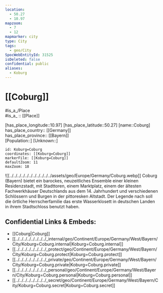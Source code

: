 ```yaml
---
location:
  - 50.27
  - 10.97
mapzoom:
  - 7
  - 12
mapmarker: city
type: City
tags:
  - geo/City
SpocWebEntityId: 31525
isDeleted: false
confidential: public
aliases:
  - Koburg
---
```


# [[Coburg]]

#is_a_/Place  
#is_a_ :: [[Place]] 

[has_place_longitude::10.97] 
[has_place_latitude::50.27] 
[name::Coburg] 
has_place_country:: [[Germany]]  
has_place_province:: [[Bayern]]  
[Population::] 
[Unknown::] 


```leaflet
id: Koburg=Coburg
coordinates: [[Koburg=Coburg]] 
markerFile: [[Koburg=Coburg]] 
defaultZoom: 11 
maxZoom: 18
```

![[../../../../../../../../../../../assets/geo/Europe/Germany/Coburg.webp]]
Coburg (Bayern) bietet ein barockes, neuzeitliches Ensemble einer kleinen Residenzstadt, mit Stadttoren, einem Marktplatz, einem der ältesten Fachwerkhäuser Deutschlands aus dem 14. Jahrhundert und verschiedenen Schlössern und Burgen in der pittoresken Altstadt. Der Legende nach soll die örtliche Herrscherfamilie das erste Wasserklosett in deutschen Landen in ihrem Stadtschloss benutzt haben.

## Confidential Links & Embeds: 
- [[Coburg|Coburg]]  
- [[../../../../../../../../_internal/geo/Continent/Europe/Germany/West/Bayern/City/Koburg=Coburg.internal|Koburg=Coburg.internal]] 
- [[../../../../../../../../_protect/geo/Continent/Europe/Germany/West/Bayern/City/Koburg=Coburg.protect|Koburg=Coburg.protect]] 
- [[../../../../../../../../_private/geo/Continent/Europe/Germany/West/Bayern/City/Koburg=Coburg.private|Koburg=Coburg.private]] 
- [[../../../../../../../../_personal/geo/Continent/Europe/Germany/West/Bayern/City/Koburg=Coburg.personal|Koburg=Coburg.personal]] 
- [[../../../../../../../../_secret/geo/Continent/Europe/Germany/West/Bayern/City/Koburg=Coburg.secret|Koburg=Coburg.secret]] 
